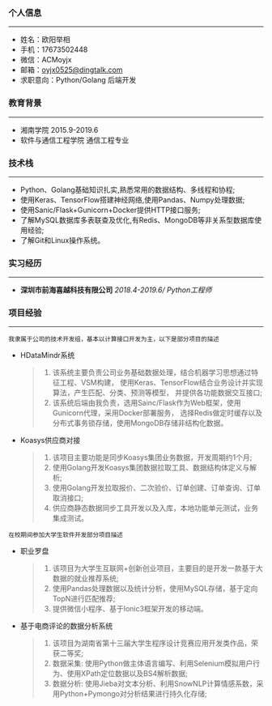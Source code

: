### 个人信息
---
- 姓名：欧阳举相
- 手机：17673502448
- 微信：ACMoyjx
- 邮箱：oyjx0525@dingtalk.com
- 求职意向：Python/Golang 后端开发

### 教育背景
---
- 湘南学院 2015.9-2019.6
- 软件与通信工程学院 通信工程专业


### 技术栈
---
- Python、Golang基础知识扎实,熟悉常用的数据结构、多线程和协程;
- 使用Keras、TensorFlow搭建神经网络,使用Pandas、Numpy处理数据;
- 使用Sanic/Flask+Gunicorn+Docker提供HTTP接口服务;
- 了解MySQL数据库多表联查及优化,有Redis、MongoDB等非关系型数据库使用经验;
- 了解Git和Linux操作系统。


### 实习经历
---
- **深圳市前海喜越科技有限公司** *2018.4-2019.6/ Python工程师*


### 项目经验

***

`我隶属于公司的技术开发组，基本以计算接口开发为主，以下是部分项目的描述`

- HDataMindr系统

  > 1. 该系统主要负责公司业务基础数据处理，结合机器学习思想通过特征工程、VSM构建，
    使用Keras、TensorFlow结合业务设计并实现算法，产生匹配、分类、预测等模型，
    并提供各功能数据交互接口;
  > 2. 该系统后端由我负责，选用Sainc/Flask作为Web框架，使用Gunicorn代理，采用Docker部署服务，
    选择Redis做定时缓存以及分布式事务锁存储，使用MongoDB存储非结构化数据。

- Koasys供应商对接

  > 1. 该项目主要功能是同步Koasys集团业务数据，开发周期约1个月;
  > 2. 使用Golang开发Koasys集团数据拉取工具、数据结构体定义与解析;
  > 3. 使用Golang开发拉取报价、二次验价、订单创建、订单查询、订单取消接口;
  > 4. 供应商静态数据同步工具开发以及入库，本地功能单元测试，业务集成测试。


`在校期间参加大学生软件开发部分项目描述`

- 职业罗盘
  > 1. 该项目为大学生互联网+创新创业项目，主要目的是开发一款基于大数据的就业推荐系统;
  > 2. 使用Pandas处理数据以及统计分析，使用MySQL存储，基于定向TopN进行匹配推荐;
  > 3. 提供微信小程序、基于Ionic3框架开发的移动端。
    
- 基于电商评论的数据分析系统
  > 1. 该项目为湖南省第十三届大学生程序设计竞赛应用开发类作品，荣获二等奖;
  > 2. 数据采集: 使用Python做主体语言编写、利用Selenium模拟用户行为、使用XPath定位数据以及BS4解析数据;
  > 3. 数据分析: 使用Jieba对文本分析、利用SnowNLP计算情感系数，采用Python+Pymongo对分析结果进行持久化存储;
 